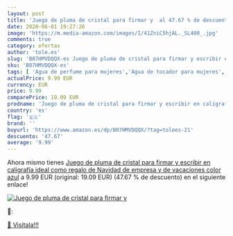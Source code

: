 ```yaml
---
layout: post
title: 'Juego de pluma de cristal para firmar y  al 47.67 % de descuento'
date: 2020-06-01 19:27:26
image: 'https://m.media-amazon.com/images/I/41ZniC5hjAL._SL400_.jpg'
comments: true
category: ofertas
author: 'tole.es'
slug: 'B07HMVDQQX-es Juego de pluma de cristal para firmar y escribir en...'
sku: 'B07HMVDQQX-es'
tags: [ 'Agua de perfume para mujeres','Agua de tocador para mujeres','Almacenaje de adornos festivos','Almacenamiento y organización','Belleza','Fragancias para mujeres','Hogar y cocina','Juguetes','Juguetes electrónicos','Juguetes y juegos','Perfumes y fragancias','Productos para el cuidado de la piel','Sets y juegos para el cuidado de la piel','Videojuegos para niños','navidad', ]
actualPrice: 9.99 EUR
currency: EUR
price: 9.99
comparePrice: 19.09 EUR
prodname: 'Juego de pluma de cristal para firmar y escribir en caligrafía  ideal como regalo de Navidad  de empresa y de vacaciones  color azul'
country: 'es'
flag: '🇪🇸'
brand: ''
buyurl: 'https://www.amazon.es/dp/B07HMVDQQX/?tag=tolees-21'
descuento: '47.67'
average: '9.99'
---
```


Ahora mismo tienes [Juego de pluma de cristal para firmar y escribir en caligrafía  ideal como regalo de Navidad  de empresa y de vacaciones  color azul](https://www.amazon.es/dp/B07HMVDQQX/?tag=tolees-21) a 9.99 EUR (original: 19.09 EUR) (47.67 %  de descuento) en el siguiente enlace!

[![Juego de pluma de cristal para firmar y ](https://m.media-amazon.com/images/I/41ZniC5hjAL._SL400_.jpg)](https://www.amazon.es/dp/B07HMVDQQX/?tag=tolees-21)

🔎:


[🛒 Visítala!!!](https://www.amazon.es/dp/B07HMVDQQX/?tag=tolees-21)
